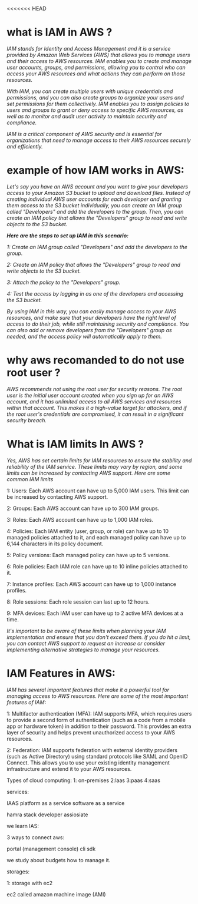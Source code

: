 <<<<<<< HEAD
# what is IAM in AWS ?

*IAM stands for Identity and Access Management and it is a service provided by Amazon Web Services (AWS) that allows you to manage users and their access to AWS resources. IAM enables you to create and manage user accounts, groups, and permissions, allowing you to control who can access your AWS resources and what actions they can perform on those resources.*

*With IAM, you can create multiple users with unique credentials and permissions, and you can also create groups to organize your users and set permissions for them collectively. IAM enables you to assign policies to users and groups to grant or deny access to specific AWS resources, as well as to monitor and audit user activity to maintain security and compliance.*

*IAM is a critical component of AWS security and is essential for organizations that need to manage access to their AWS resources securely and efficiently.*

# example of how IAM works in AWS:

*Let's say you have an AWS account and you want to give your developers access to your Amazon S3 bucket to upload and download files. Instead of creating individual AWS user accounts for each developer and granting them access to the S3 bucket individually, you can create an IAM group called "Developers" and add the developers to the group. Then, you can create an IAM policy that allows the "Developers" group to read and write objects to the S3 bucket.*

***Here are the steps to set up IAM in this scenario:***

*1: Create an IAM group called "Developers" and add the developers to the group.*

*2: Create an IAM policy that allows the "Developers" group to read and write objects to the S3 bucket.*

*3: Attach the policy to the "Developers" group.*

*4: Test the access by logging in as one of the developers and accessing the S3 bucket.*

*By using IAM in this way, you can easily manage access to your AWS resources, and make sure that your developers have the right level of access to do their job, while still maintaining security and compliance. You can also add or remove developers from the "Developers" group as needed, and the access policy will automatically apply to them.*

# why aws recomanded to do not use root user ?

*AWS recommends not using the root user for security reasons. The root user is the initial user account created when you sign up for an AWS account, and it has unlimited access to all AWS services and resources within that account. This makes it a high-value target for attackers, and if the root user's credentials are compromised, it can result in a significant security breach.*

# What is IAM limits In AWS ?

*Yes, AWS has set certain limits for IAM resources to ensure the stability and reliability of the IAM service. These limits may vary by region, and some limits can be increased by contacting AWS support. Here are some common IAM limits*

1: Users: Each AWS account can have up to 5,000 IAM users. This limit can be increased by contacting AWS support.

2: Groups: Each AWS account can have up to 300 IAM groups.

3: Roles: Each AWS account can have up to 1,000 IAM roles.

4: Policies: Each IAM entity (user, group, or role) can have up to 10 managed policies attached to it, and each managed policy can have up to 6,144 characters in its policy document.

5: Policy versions: Each managed policy can have up to 5 versions.

6: Role policies: Each IAM role can have up to 10 inline policies attached to it.

7: Instance profiles: Each AWS account can have up to 1,000 instance profiles.

8: Role sessions: Each role session can last up to 12 hours.

9: MFA devices: Each IAM user can have up to 2 active MFA devices at a time.

*It's important to be aware of these limits when planning your IAM implementation and ensure that you don't exceed them. If you do hit a limit, you can contact AWS support to request an increase or consider implementing alternative strategies to manage your resources.*


# IAM Features in AWS:

*IAM has several important features that make it a powerful tool for managing access to AWS resources. Here are some of the most important features of IAM:*

1: Multifactor authentication (MFA): IAM supports MFA, which requires users to provide a second form of authentication (such as a code from a mobile app or hardware token) in addition to their password. This provides an extra layer of security and helps prevent unauthorized access to your AWS resources.

2: Federation: IAM supports federation with external identity providers (such as Active Directory) using standard protocols like SAML and OpenID Connect. This allows you to use your existing identity management infrastructure and extend it to your AWS resources.


Types of cloud computing:
1: on-premises
2:laas
3:paas
4:saas






services:

IAAS
platform as a service 
software as a service


hamra stack developer assiosiate


we learn IAS:




3 ways to connect aws:

portal (management console)
cli
sdk

we study about budgets how to manage it.



storages:

1: storage with ec2

ec2 called amazon machine image (AMI)






